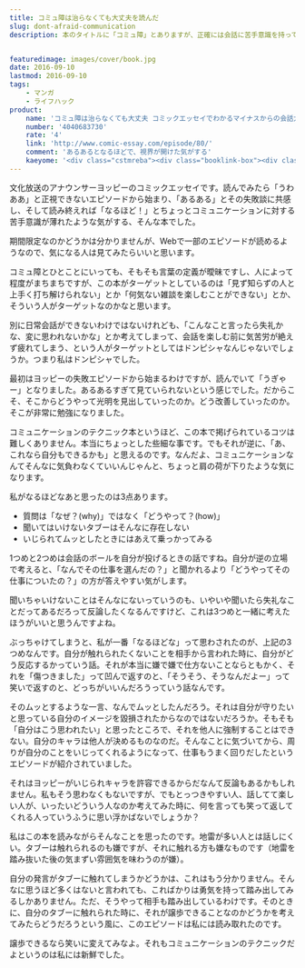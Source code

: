 ```yaml
---
title: コミュ障は治らなくても大丈夫を読んだ
slug: dont-afraid-communication
description: 本のタイトルに「コミュ障」とありますが、正確には会話に苦手意識を持っている人を対象にした、会話のコツを伝えるコミックエッセイです。文化放送アナウンサーがコミュ障なんて嘘だと思って読んだのですが、ためになったという意味で面白かったです。


featuredimage: images/cover/book.jpg
date: 2016-09-10
lastmod: 2016-09-10
tags: 
    - マンガ
    - ライフハック
product:
    name: 'コミュ障は治らなくても大丈夫 コミックエッセイでわかるマイナスからの会話力'
    number: '4040683730'
    rate: '4'
    link: 'http://www.comic-essay.com/episode/80/'
    comment: 'あるあるとなるほどで、視界が開けた気がする'
    kaeyome: '<div class="cstmreba"><div class="booklink-box"><div class="booklink-image"><a href="http://www.amazon.co.jp/exec/obidos/asin/4040683730/illusionspace-22/" target="_blank" ><img src="http://ecx.images-amazon.com/images/I/61k7qOVo7NL._SL160_.jpg" style="border: none;" /></a></div><div class="booklink-info"><div class="booklink-name"><a href="http://www.amazon.co.jp/exec/obidos/asin/4040683730/illusionspace-22/" target="_blank" >コミュ障は治らなくても大丈夫 コミックエッセイでわかるマイナスからの会話力 (メディアファクトリーのコミックエッセイ)</a><div class="booklink-powered-date">posted with <a href="http://yomereba.com" rel="nofollow" target="_blank">ヨメレバ</a></div></div><div class="booklink-detail">水谷緑,吉田 尚記 KADOKAWA 2016-06-23    </div><div class="booklink-link2"><div class="shoplinkamazon"><a href="http://www.amazon.co.jp/exec/obidos/asin/4040683730/illusionspace-22/" target="_blank" >Amazon</a></div><div class="shoplinkkindle"><a href="http://www.amazon.co.jp/exec/obidos/ASIN/B01H4JRDNQ/illusionspace-22/" target="_blank" >Kindle</a></div>                              	  <div class="shoplinkkino"><a href="http://ck.jp.ap.valuecommerce.com/servlet/referral?sid=3085416&pid=882196163&vc_url=http%3A%2F%2Fwww.kinokuniya.co.jp%2Ff%2Fdsg-01-9784040683737" target="_blank" >紀伊國屋書店<img src="http://ad.jp.ap.valuecommerce.com/servlet/gifbanner?sid=3085416&pid=882196163" height="1" width="1" border="0"></a></div>	  	  	</div></div><div class="booklink-footer"></div></div></div>'
---
```


文化放送のアナウンサーヨッピーのコミックエッセイです。読んでみたら「うわああ」と正視できないエピソードから始まり、「あるある」とその失敗談に共感し、そして読み終えれば「なるほど！」とちょっとコミュニケーションに対する苦手意識が薄れたような気がする、そんな本でした。

期間限定なのかどうかは分かりませんが、Webで一部のエピソードが読めるようなので、気になる人は見てみたらいいと思います。

コミュ障とひとことにいっても、そもそも言葉の定義が曖昧ですし、人によって程度がまちまちですが、この本がターゲットとしているのは「見ず知らずの人と上手く打ち解けられない」とか「何気ない雑談を楽しむことができない」とか、そういう人がターゲットなのかなと思います。

別に日常会話ができないわけではないけれども、「こんなこと言ったら失礼かな、変に思われないかな」とか考えてしまって、会話を楽しむ前に気苦労が絶えず疲れてしまう、という人がターゲットとしてはドンピシャなんじゃないでしょうか。つまり私はドンピシャでした。

最初はヨッピーの失敗エピソードから始まるわけですが、読んでいて「うぎゃー」となりました。あるあるすぎて見ていられないという感じでした。だからこそ、そこからどうやって光明を見出していったのか。どう改善していったのか。そこが非常に勉強になりました。

コミュニケーションのテクニック本というほど、この本で掲げられているコツは難しくありません。本当にちょっとした些細な事です。でもそれが逆に、「あ、これなら自分もできるかも」と思えるのです。なんだよ、コミュニケーションなんてそんなに気負わなくていいんじゃんと、ちょっと肩の荷が下りたような気になります。

私がなるほどなあと思ったのは3点あります。

<ul>
<li>質問は「なぜ？(why)」ではなく「どうやって？(how)」</li>
<li>聞いてはいけないタブーはそんなに存在しない</li>
<li>いじられてムッとしたときにはあえて乗っかってみる</li>
</ul>

1つめと2つめは会話のボールを自分が投げるときの話ですね。自分が逆の立場で考えると、「なんでその仕事を選んだの？」と聞かれるより「どうやってその仕事についたの？」の方が答えやすい気がします。

聞いちゃいけないことはそんなにないっていうのも、いやいや聞いたら失礼なことだってあるだろって反論したくなるんですけど、これは3つめと一緒に考えたほうがいいと思うんですよね。

ぶっちゃけてしまうと、私が一番「なるほどな」って思わされたのが、上記の3つめなんです。自分が触れられたくないことを相手から言われた時に、自分がどう反応するかっていう話。それが本当に嫌で嫌で仕方ないことならともかく、それを「傷つきました」って凹んで返すのと、「そうそう、そうなんだよー」って笑いで返すのと、どっちがいいんだろうっていう話なんです。

そのムッとするような一言、なんでムッとしたんだろう。それは自分が守りたいと思っている自分のイメージを毀損されたからなのではないだろうか。そもそも「自分はこう思われたい」と思ったところで、それを他人に強制することはできない。自分のキャラは他人が決めるものなのだ。そんなことに気づいてから、周りが自分のことをいじってくれるようになって、仕事もうまく回りだしたというエピソードが紹介されていました。

それはヨッピーがいじられキャラを許容できるからだなんて反論もあるかもしれません。私もそう思わなくもないですが、でもとっつきやすい人、話してて楽しい人が、いったいどういう人なのか考えてみた時に、何を言っても笑って返してくれる人っていうふうに思い浮かばないでしょうか？

私はこの本を読みながらそんなことを思ったのです。地雷が多い人とは話しにくい。タブーは触れられるのも嫌ですが、それに触れる方も嫌なものです（地雷を踏み抜いた後の気まずい雰囲気を味わうのが嫌）。

自分の発言がタブーに触れてしまうかどうかは、これはもう分かりません。そんなに思うほど多くはないと言われても、こればかりは勇気を持って踏み出してみるしかありません。ただ、そうやって相手も踏み出しているわけです。そのときに、自分のタブーに触れられた時に、それが譲歩できることなのかどうかを考えてみたらどうだろうという風に、このエピソードは私には読み取れたのです。

譲歩できるなら笑いに変えてみなよ。それもコミュニケーションのテクニックだよというのは私には新鮮でした。


  